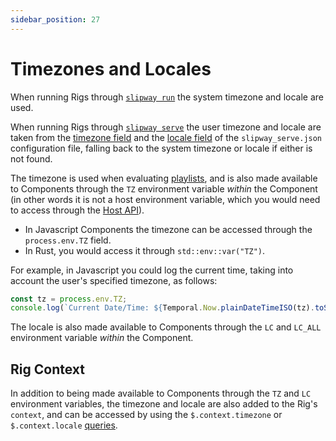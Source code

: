 ```yaml
---
sidebar_position: 27
---
```


# Timezones and Locales

When running Rigs through [`slipway run`](/docs/basics/running-rigs) the system timezone and locale are used.

When running Rigs through [`slipway serve`](/docs/basics/serving-rigs) the user timezone and locale are taken 
from the [timezone field](/docs/basics/serving-rigs#timezone)
and the [locale field](/docs/basics/serving-rigs#locale)
of the `slipway_serve.json` configuration file, falling back to the system timezone or locale if either is not found.

The timezone is used when evaluating [playlists](/docs/basics/serving-rigs#playlists-1), and is also made available to Components
through the `TZ` environment variable _within_ the Component (in other words it is not a host environment variable, which
you would need to access through the [Host API](/docs/basics/host-api)).

- In Javascript Components the timezone can be accessed through the `process.env.TZ` field.
- In Rust, you would access it through `std::env::var("TZ")`.

For example, in Javascript you could log the current time, taking into account the user's specified timezone, as follows:
```js
const tz = process.env.TZ;
console.log(`Current Date/Time: ${Temporal.Now.plainDateTimeISO(tz).toString()}`);
```

The locale is also made available to Components
through the `LC` and `LC_ALL` environment variable _within_ the Component.

## Rig Context

In addition to being made available to Components through the `TZ` and `LC` environment variables, the timezone and locale
are  also added to the Rig's `context`, and can be accessed by using 
the `$.context.timezone` or `$.context.locale`
[queries](/docs/basics/rigs#rigginginput).
